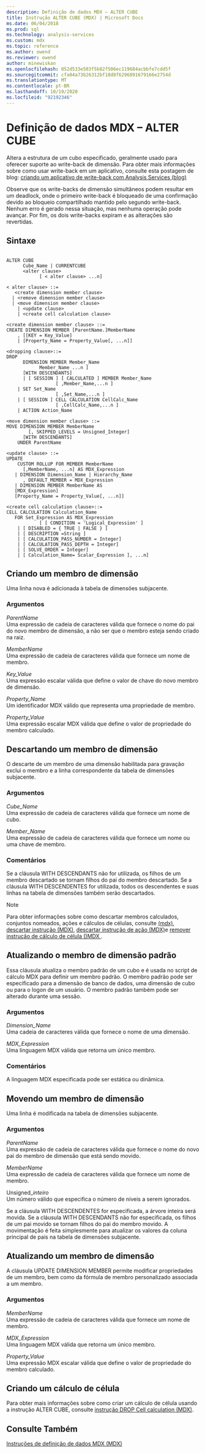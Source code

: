 ```yaml
---
description: Definição de dados MDX – ALTER CUBE
title: Instrução ALTER CUBE (MDX) | Microsoft Docs
ms.date: 06/04/2018
ms.prod: sql
ms.technology: analysis-services
ms.custom: mdx
ms.topic: reference
ms.author: owend
ms.reviewer: owend
author: minewiskan
ms.openlocfilehash: 052d533e503f5b82f506ec119684acbbfe7cdd5f
ms.sourcegitcommit: cfa04a73b26312bf18d8f6296891679166e2754d
ms.translationtype: MT
ms.contentlocale: pt-BR
ms.lasthandoff: 10/19/2020
ms.locfileid: "92192346"
---
```

# <a name="mdx-data-definition---alter-cube"></a>Definição de dados MDX – ALTER CUBE


  Altera a estrutura de um cubo especificado, geralmente usado para oferecer suporte ao write-back de dimensão. Para obter mais informações sobre como usar write-back em um aplicativo, consulte esta postagem de blog: [criando um aplicativo de write-back com Analysis Services (blog)](/archive/blogs/data_otaku/building-a-writeback-application-with-analysis-services)  
  
 Observe que os write-backs de dimensão simultâneos podem resultar em um deadlock, onde o primeiro write-back é bloqueado de uma confirmação devido ao bloqueio compartilhado mantido pelo segundo write-back. Nenhum erro é gerado nessa situação, mas nenhuma operação pode avançar. Por fim, os dois write-backs expiram e as alterações são revertidas.  
  
## <a name="syntax"></a>Sintaxe  
  
```  
  
ALTER CUBE  
      Cube_Name | CURRENTCUBE  
      <alter clause>   
            [ < alter clause> ...n]  
  
< alter clause> ::=   
   <create dimension member clause>   
  | <remove dimension member clause>  
  | <move dimension member clause>   
    | <update clause>   
    | <create cell calculation clause>  
  
<create dimension member clause> ::=  
CREATE DIMENSION MEMBER [ParentName.]MemberName  
    , [[KEY = Key_Value]   
    | [Property_Name = Property_Value[, ...n]]  
  
<dropping clause>::=  
DROP   
      DIMENSION MEMBER Member_Name   
            Member_Name ...n ]   
      [WITH DESCENDANTS]  
      | [ SESSION ] [ CALCULATED ] MEMBER Member_Name   
                  [ ,Member_Name,...n ]   
    | SET Set_Name  
                  [ ,Set_Name,...n ]   
    | [ SESSION ] CELL CALCULATION CellCalc_Name  
                  [ ,CellCalc_Name,...n ]   
    | ACTION Action_Name  
  
<move dimension member clause> ::=  
MOVE DIMENSION MEMBER MemberName  
        [, SKIPPED_LEVELS = Unsigned_Integer]   
      [WITH DESCENDANTS]  
    UNDER ParentName      
  
<update clause> ::=  
UPDATE   
    CUSTOM ROLLUP FOR MEMBER MemberName  
      [,MemberName, ...n] AS MDX_Expression  
   | DIMENSION Dimension_Name | Hierarchy_Name  
      , DEFAULT_MEMBER = MDX_Expression  
   | DIMENSION MEMBER MemberName AS  
   [MDX_Expression]  
   [Property_Name = Property_Value[, ...n]]  
  
<create cell calculation clause>::=  
CELL CALCULATION Calculation_Name   
   FOR Set_Expression AS MDX_Expression   
            [ [ CONDITION = 'Logical_Expression' ]   
    | [ DISABLED = { TRUE | FALSE } ]   
    | [ DESCRIPTION =String ]   
    | [ CALCULATION_PASS_NUMBER = Integer]   
    | [ CALCULATION_PASS_DEPTH = Integer]   
    | [ SOLVE_ORDER = Integer]   
    | [ Calculation_Name= Scalar_Expression ], ...n]  
```  
  
## <a name="creating-a-dimension-member"></a>Criando um membro de dimensão  
 Uma linha nova é adicionada à tabela de dimensões subjacente.  
  
### <a name="arguments"></a>Argumentos  
 *ParentName*  
 Uma expressão de cadeia de caracteres válida que fornece o nome do pai do novo membro de dimensão, a não ser que o membro esteja sendo criado na raiz.  
  
 *MemberName*  
 Uma expressão de cadeia de caracteres válida que fornece um nome de membro.  
  
 *Key_Value*  
 Uma expressão escalar válida que define o valor de chave do novo membro de dimensão.  
  
 *Property_Name*  
 Um identificador MDX válido que representa uma propriedade de membro.  
  
 *Property_Value*  
 Uma expressão escalar MDX válida que define o valor de propriedade do membro calculado.  
  
## <a name="dropping-a-dimension-member"></a>Descartando um membro de dimensão  
 O descarte de um membro de uma dimensão habilitada para gravação exclui o membro e a linha correspondente da tabela de dimensões subjacente.  
  
### <a name="arguments"></a>Argumentos  
 *Cube_Name*  
 Uma expressão de cadeia de caracteres válida que fornece um nome de cubo.  
  
 *Member_Name*  
 Uma expressão de cadeia de caracteres válida que fornece um nome ou uma chave de membro.  
  
### <a name="remarks"></a>Comentários  
 Se a cláusula WITH DESCENDANTS não for utilizada, os filhos de um membro descartado se tornam filhos do pai do membro descartado. Se a cláusula WITH DESCENDENTES for utilizada, todos os descendentes e suas linhas na tabela de dimensões também serão descartados.  
  
> [!NOTE]  
>  Para obter informações sobre como descartar membros calculados, conjuntos nomeados, ações e cálculos de células, consulte [&#40;mdx&#41;](../mdx/mdx-data-definition-drop-member.md), [descartar instrução &#40;MDX&#41;](../mdx/mdx-data-definition-drop-set.md), [descartar instrução de ação &#40;MDX&#41;](../mdx/mdx-data-definition-drop-action.md)e [remover instrução de cálculo de célula &#40;&#41;MDX ](../mdx/mdx-data-definition-drop-cell-calculation.md).  
  
## <a name="updating-the-default-dimension-member"></a>Atualizando o membro de dimensão padrão  
 Essa cláusula atualiza o membro padrão de um cubo e é usada no script de cálculo MDX para definir um membro padrão. O membro padrão pode ser especificado para a dimensão de banco de dados, uma dimensão de cubo ou para o logon de um usuário. O membro padrão também pode ser alterado durante uma sessão.  
  
### <a name="arguments"></a>Argumentos  
 *Dimension_Name*  
 Uma cadeia de caracteres válida que fornece o nome de uma dimensão.  
  
 *MDX_Expression*  
 Uma linguagem MDX válida que retorna um único membro.  
  
### <a name="remarks"></a>Comentários  
 A linguagem MDX especificada pode ser estática ou dinâmica.  
  
## <a name="moving-a-dimension-member"></a>Movendo um membro de dimensão  
 Uma linha é modificada na tabela de dimensões subjacente.  
  
### <a name="arguments"></a>Argumentos  
 *ParentName*  
 Uma expressão de cadeia de caracteres válida que fornece o nome do novo pai do membro de dimensão que está sendo movido.  
  
 *MemberName*  
 Uma expressão de cadeia de caracteres válida que fornece um nome de membro.  
  
 Unsigned_*inteiro*  
 Um número válido que especifica o número de níveis a serem ignorados.  
  
 Se a cláusula WITH DESCENDENTES for especificada, a árvore inteira será movida. Se a cláusula WITH DESCENDANTS não for especificada, os filhos de um pai movido se tornam filhos do pai do membro movido. A movimentação é feita simplesmente para atualizar os valores da coluna principal de pais na tabela de dimensões subjacente.  
  
## <a name="updating-a-dimension-member"></a>Atualizando um membro de dimensão  
 A cláusula UPDATE DIMENSION MEMBER permite modificar propriedades de um membro, bem como da fórmula de membro personalizado associada a um membro.  
  
### <a name="arguments"></a>Argumentos  
 *MemberName*  
 Uma expressão de cadeia de caracteres válida que fornece um nome de membro.  
  
 *MDX_Expression*  
 Uma linguagem MDX válida que retorna um único membro.  
  
 *Property_Value*  
 Uma expressão MDX escalar válida que define o valor de propriedade do membro calculado.  
  
## <a name="creating-a-cell-calculation"></a>Criando um cálculo de célula  
 Para obter mais informações sobre como criar um cálculo de célula usando a instrução ALTER CUBE, consulte [instrução DROP Cell calculation &#40;MDX&#41;](../mdx/mdx-data-definition-drop-cell-calculation.md).  
  
## <a name="see-also"></a>Consulte Também  
 [Instruções de definição de dados MDX &#40;MDX&#41;](../mdx/mdx-data-definition-statements-mdx.md)  
  
